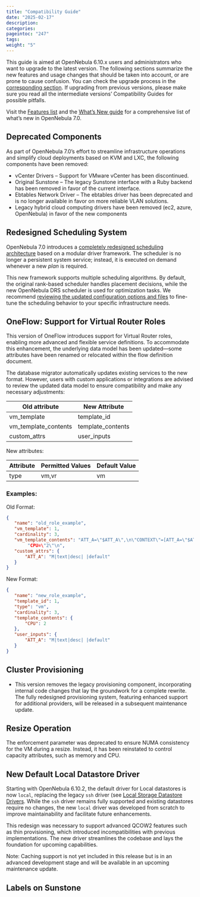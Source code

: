```yaml
---
title: "Compatibility Guide"
date: "2025-02-17"
description:
categories:
pageintoc: "247"
tags:
weight: "5"
---
```


<a id="compatibility"></a>

<!--# Compatibility Guide -->

This guide is aimed at OpenNebula 6.10.x users and administrators who want to upgrade to the latest version. The following sections summarize the new features and usage changes that should be taken into account, or are prone to cause confusion. You can check the upgrade process in the [corresponding section](../../upgrade_process). If upgrading from previous versions, please make sure you read all the intermediate versions’ Compatibility Guides for possible pitfalls.

Visit the [Features list](../../../quick_start/understand_opennebula/opennebula_concepts/key_features#features) and the [What’s New guide](whats_new#whats-new) for a comprehensive list of what’s new in OpenNebula 7.0.

## Deprecated Components

As part of OpenNebula 7.0’s effort to streamline infrastructure operations and simplify cloud deployments based on KVM and LXC, the following components have been removed:

- vCenter Drivers – Support for VMware vCenter has been discontinued.
- Original Sunstone – The legacy Sunstone interface with a Ruby backend has been removed in favor of the current interface.
- Ebtables Network Driver – The ebtables driver has been deprecated and is no longer available in favor on more reliable VLAN solutions.
- Legacy hybrid cloud computing drivers have been removed (ec2, azure, OpenNebula) in favor of the new components

## Redesigned Scheduling System

OpenNebula 7.0 introduces a [completely redesigned scheduling architecture](../../../product/cloud_system_administration/scheduler/overview/#opennebula-scheduler-framework-architecture) based on a modular driver framework. The scheduler is no longer a persistent system service; instead, it is executed on demand whenever a new *plan* is required.

This new framework supports multiple scheduling algorithms. By default, the original rank-based scheduler handles placement decisions, while the new OpenNebula DRS scheduler is used for optimization tasks. We recommend [reviewing the updated configuration options and files](../../../product/cloud_system_administration/scheduler/configuration/) to fine-tune the scheduling behavior to your specific infrastructure needs.

## OneFlow: Support for Virtual Router Roles

This version of OneFlow introduces support for Virtual Router roles, enabling more advanced and flexible service definitions. To accommodate this enhancement, the underlying data model has been updated—some attributes have been renamed or relocated within the flow definition document.

The database migrator automatically updates existing services to the new format. However, users with custom applications or integrations are advised to review the updated data model to ensure compatibility and make any necessary adjustments:

| Old attribute        | New Attribute     |
|----------------------|-------------------|
| vm_template          | template_id       |
| vm_template_contents | template_contents |
| custom_attrs         | user_inputs       |

New attributes:

| Attribute| Permitted Values  | Default Value |
|----------|-------------------|---------------|
| type     | vm,vr             |  vm           |

### Examples:

Old Format:

```json
{
   "name": "old_role_example",
   "vm_template": 1,
   "cardinality": 3,
   "vm_template_contents": "ATT_A=\"$ATT_A\",\n\"CONTEXT\"=[ATT_A=\"$ATT_A\"],\n
        "CPU=\"2\"\n",
   "custom_attrs": {
       "ATT_A": "M|text|desc| |default"
   }
}
```

New Format:

```json
{
   "name": "new_role_example",
   "template_id": 1,
   "type": "vm",
   "cardinality": 3,
   "template_contents": {
       "CPU": 2
   },
   "user_inputs": {
       "ATT_A": "M|text|desc| |default"
   }
}

```

## Cluster Provisioning

- This version removes the legacy provisioning component, incorporating internal code changes that lay the groundwork for a complete rewrite. The fully redesigned provisioning system, featuring enhanced support for additional providers, will be released in a subsequent maintenance update.

## Resize Operation

The enforcement parameter was deprecated to ensure NUMA consistency for the VM during a resize. Instead, it has been reinstated to control capacity attributes, such as memory and CPU.

## New Default Local Datastore Driver

Starting with OpenNebula 6.10.2, the default driver for Local datastores is now `local`, replacing the legacy `ssh` driver (see [Local Storage Datastore Drivers](../../../product/cloud\_clusters\_infrastructure\_configuration/storage\_system\_configuration/local\_ds#local-ds-drivers). While the `ssh` driver remains fully supported and existing datastores require no changes, the new `local` driver was developed from scratch to improve maintainability and facilitate future enhancements.

This redesign was necessary to support advanced QCOW2 features such as thin provisioning, which introduced incompatibilities with previous implementations. The new driver streamlines the codebase and lays the foundation for upcoming capabilities.

Note: Caching support is not yet included in this release but is in an advanced development stage and will be available in an upcoming maintenance update.

<a id="compatibility-guide-labels"></a>

## Labels on Sunstone


